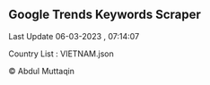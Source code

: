 

## Google Trends Keywords Scraper 
 
Last Update 06-03-2023 , 07:14:07

Country List :
VIETNAM.json



© Abdul Muttaqin 
